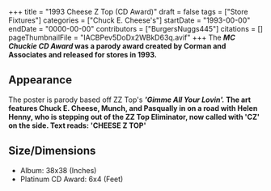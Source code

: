 +++
title = "1993 Cheese Z Top (CD Award)"
draft = false
tags = ["Store Fixtures"]
categories = ["Chuck E. Cheese's"]
startDate = "1993-00-00"
endDate = "0000-00-00"
contributors = ["BurgersNuggs445"]
citations = []
pageThumbnailFile = "IACBPev5DoDx2WBkD63q.avif"
+++
The ***MC Chuckie CD Award* was a parody award created by Corman and Associates and released for stores in 1993.**

## Appearance

The poster is parody based off ZZ Top's ***'Gimme All Your Lovin'.*
The art features Chuck E. Cheese, Munch, and Pasqually in on a road with Helen Henny, who is stepping out of the ZZ Top Eliminator, now called with 'CZ' on the side.
Text reads:
'CHEESE Z TOP'**

## Size/Dimensions

- Album: 38x38 (Inches)
- Platinum CD Award: 6x4 (Feet)
